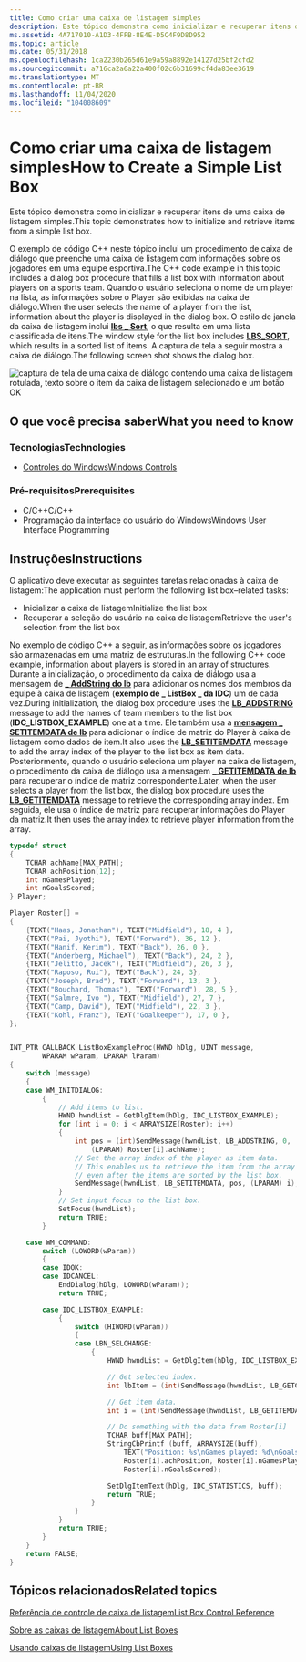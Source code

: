 ```yaml
---
title: Como criar uma caixa de listagem simples
description: Este tópico demonstra como inicializar e recuperar itens de uma caixa de listagem simples.
ms.assetid: 4A717010-A1D3-4FFB-8E4E-D5C4F9D8D952
ms.topic: article
ms.date: 05/31/2018
ms.openlocfilehash: 1ca2230b265d61e9a59a8892e14127d25bf2cfd2
ms.sourcegitcommit: a716ca2a6a22a400f02c6b31699cf4da83ee3619
ms.translationtype: MT
ms.contentlocale: pt-BR
ms.lasthandoff: 11/04/2020
ms.locfileid: "104008609"
---
```

# <a name="how-to-create-a-simple-list-box"></a><span data-ttu-id="70c2d-103">Como criar uma caixa de listagem simples</span><span class="sxs-lookup"><span data-stu-id="70c2d-103">How to Create a Simple List Box</span></span>

<span data-ttu-id="70c2d-104">Este tópico demonstra como inicializar e recuperar itens de uma caixa de listagem simples.</span><span class="sxs-lookup"><span data-stu-id="70c2d-104">This topic demonstrates how to initialize and retrieve items from a simple list box.</span></span>

<span data-ttu-id="70c2d-105">O exemplo de código C++ neste tópico inclui um procedimento de caixa de diálogo que preenche uma caixa de listagem com informações sobre os jogadores em uma equipe esportiva.</span><span class="sxs-lookup"><span data-stu-id="70c2d-105">The C++ code example in this topic includes a dialog box procedure that fills a list box with information about players on a sports team.</span></span> <span data-ttu-id="70c2d-106">Quando o usuário seleciona o nome de um player na lista, as informações sobre o Player são exibidas na caixa de diálogo.</span><span class="sxs-lookup"><span data-stu-id="70c2d-106">When the user selects the name of a player from the list, information about the player is displayed in the dialog box.</span></span> <span data-ttu-id="70c2d-107">O estilo de janela da caixa de listagem inclui [**lbs \_ Sort**](list-box-styles.md), o que resulta em uma lista classificada de itens.</span><span class="sxs-lookup"><span data-stu-id="70c2d-107">The window style for the list box includes [**LBS\_SORT**](list-box-styles.md), which results in a sorted list of items.</span></span> <span data-ttu-id="70c2d-108">A captura de tela a seguir mostra a caixa de diálogo.</span><span class="sxs-lookup"><span data-stu-id="70c2d-108">The following screen shot shows the dialog box.</span></span>

![captura de tela de uma caixa de diálogo contendo uma caixa de listagem rotulada, texto sobre o item da caixa de listagem selecionado e um botão OK](images/lb-roster.png)

## <a name="what-you-need-to-know"></a><span data-ttu-id="70c2d-110">O que você precisa saber</span><span class="sxs-lookup"><span data-stu-id="70c2d-110">What you need to know</span></span>

### <a name="technologies"></a><span data-ttu-id="70c2d-111">Tecnologias</span><span class="sxs-lookup"><span data-stu-id="70c2d-111">Technologies</span></span>

-   [<span data-ttu-id="70c2d-112">Controles do Windows</span><span class="sxs-lookup"><span data-stu-id="70c2d-112">Windows Controls</span></span>](window-controls.md)

### <a name="prerequisites"></a><span data-ttu-id="70c2d-113">Pré-requisitos</span><span class="sxs-lookup"><span data-stu-id="70c2d-113">Prerequisites</span></span>

-   <span data-ttu-id="70c2d-114">C/C++</span><span class="sxs-lookup"><span data-stu-id="70c2d-114">C/C++</span></span>
-   <span data-ttu-id="70c2d-115">Programação da interface do usuário do Windows</span><span class="sxs-lookup"><span data-stu-id="70c2d-115">Windows User Interface Programming</span></span>

## <a name="instructions"></a><span data-ttu-id="70c2d-116">Instruções</span><span class="sxs-lookup"><span data-stu-id="70c2d-116">Instructions</span></span>


<span data-ttu-id="70c2d-117">O aplicativo deve executar as seguintes tarefas relacionadas à caixa de listagem:</span><span class="sxs-lookup"><span data-stu-id="70c2d-117">The application must perform the following list box–related tasks:</span></span>

-   <span data-ttu-id="70c2d-118">Inicializar a caixa de listagem</span><span class="sxs-lookup"><span data-stu-id="70c2d-118">Initialize the list box</span></span>
-   <span data-ttu-id="70c2d-119">Recuperar a seleção do usuário na caixa de listagem</span><span class="sxs-lookup"><span data-stu-id="70c2d-119">Retrieve the user's selection from the list box</span></span>

<span data-ttu-id="70c2d-120">No exemplo de código C++ a seguir, as informações sobre os jogadores são armazenadas em uma matriz de estruturas.</span><span class="sxs-lookup"><span data-stu-id="70c2d-120">In the following C++ code example, information about players is stored in an array of structures.</span></span> <span data-ttu-id="70c2d-121">Durante a inicialização, o procedimento da caixa de diálogo usa a mensagem de [**\_ AddString do lb**](lb-addstring.md) para adicionar os nomes dos membros da equipe à caixa de listagem (**exemplo de \_ ListBox \_ da IDC**) um de cada vez.</span><span class="sxs-lookup"><span data-stu-id="70c2d-121">During initialization, the dialog box procedure uses the [**LB\_ADDSTRING**](lb-addstring.md) message to add the names of team members to the list box (**IDC\_LISTBOX\_EXAMPLE**) one at a time.</span></span> <span data-ttu-id="70c2d-122">Ele também usa a [**mensagem \_ SETITEMDATA de lb**](lb-setitemdata.md) para adicionar o índice de matriz do Player à caixa de listagem como dados de item.</span><span class="sxs-lookup"><span data-stu-id="70c2d-122">It also uses the [**LB\_SETITEMDATA**](lb-setitemdata.md) message to add the array index of the player to the list box as item data.</span></span> <span data-ttu-id="70c2d-123">Posteriormente, quando o usuário seleciona um player na caixa de listagem, o procedimento da caixa de diálogo usa a mensagem [**\_ GETITEMDATA de lb**](lb-getitemdata.md) para recuperar o índice de matriz correspondente.</span><span class="sxs-lookup"><span data-stu-id="70c2d-123">Later, when the user selects a player from the list box, the dialog box procedure uses the [**LB\_GETITEMDATA**](lb-getitemdata.md) message to retrieve the corresponding array index.</span></span> <span data-ttu-id="70c2d-124">Em seguida, ele usa o índice de matriz para recuperar informações do Player da matriz.</span><span class="sxs-lookup"><span data-stu-id="70c2d-124">It then uses the array index to retrieve player information from the array.</span></span>



```C++
typedef struct 
{ 
    TCHAR achName[MAX_PATH]; 
    TCHAR achPosition[12]; 
    int nGamesPlayed; 
    int nGoalsScored; 
} Player; 

Player Roster[] = 
{ 
    {TEXT("Haas, Jonathan"), TEXT("Midfield"), 18, 4 }, 
    {TEXT("Pai, Jyothi"), TEXT("Forward"), 36, 12 }, 
    {TEXT("Hanif, Kerim"), TEXT("Back"), 26, 0 }, 
    {TEXT("Anderberg, Michael"), TEXT("Back"), 24, 2 }, 
    {TEXT("Jelitto, Jacek"), TEXT("Midfield"), 26, 3 }, 
    {TEXT("Raposo, Rui"), TEXT("Back"), 24, 3}, 
    {TEXT("Joseph, Brad"), TEXT("Forward"), 13, 3 }, 
    {TEXT("Bouchard, Thomas"), TEXT("Forward"), 28, 5 }, 
    {TEXT("Salmre, Ivo "), TEXT("Midfield"), 27, 7 }, 
    {TEXT("Camp, David"), TEXT("Midfield"), 22, 3 }, 
    {TEXT("Kohl, Franz"), TEXT("Goalkeeper"), 17, 0 }, 
}; 


INT_PTR CALLBACK ListBoxExampleProc(HWND hDlg, UINT message, 
        WPARAM wParam, LPARAM lParam)
{
    switch (message)
    {
    case WM_INITDIALOG:
        {
            // Add items to list. 
            HWND hwndList = GetDlgItem(hDlg, IDC_LISTBOX_EXAMPLE);  
            for (int i = 0; i < ARRAYSIZE(Roster); i++) 
            { 
                int pos = (int)SendMessage(hwndList, LB_ADDSTRING, 0, 
                    (LPARAM) Roster[i].achName); 
                // Set the array index of the player as item data.
                // This enables us to retrieve the item from the array
                // even after the items are sorted by the list box.
                SendMessage(hwndList, LB_SETITEMDATA, pos, (LPARAM) i); 
            } 
            // Set input focus to the list box.
            SetFocus(hwndList); 
            return TRUE;               
        } 

    case WM_COMMAND:
        switch (LOWORD(wParam))
        {
        case IDOK:
        case IDCANCEL:
            EndDialog(hDlg, LOWORD(wParam));
            return TRUE;

        case IDC_LISTBOX_EXAMPLE:
            {
                switch (HIWORD(wParam)) 
                { 
                case LBN_SELCHANGE:
                    {
                        HWND hwndList = GetDlgItem(hDlg, IDC_LISTBOX_EXAMPLE); 

                        // Get selected index.
                        int lbItem = (int)SendMessage(hwndList, LB_GETCURSEL, 0, 0); 

                        // Get item data.
                        int i = (int)SendMessage(hwndList, LB_GETITEMDATA, lbItem, 0);

                        // Do something with the data from Roster[i]
                        TCHAR buff[MAX_PATH];
                        StringCbPrintf (buff, ARRAYSIZE(buff),  
                            TEXT("Position: %s\nGames played: %d\nGoals: %d"), 
                            Roster[i].achPosition, Roster[i].nGamesPlayed, 
                            Roster[i].nGoalsScored);

                        SetDlgItemText(hDlg, IDC_STATISTICS, buff); 
                        return TRUE; 
                    } 
                }
            }
            return TRUE;
        }
    }
    return FALSE;
}
```



## <a name="related-topics"></a><span data-ttu-id="70c2d-125">Tópicos relacionados</span><span class="sxs-lookup"><span data-stu-id="70c2d-125">Related topics</span></span>

<dl> <dt>

[<span data-ttu-id="70c2d-126">Referência de controle de caixa de listagem</span><span class="sxs-lookup"><span data-stu-id="70c2d-126">List Box Control Reference</span></span>](bumper-list-box-list-box-control-reference.md)
</dt> <dt>

[<span data-ttu-id="70c2d-127">Sobre as caixas de listagem</span><span class="sxs-lookup"><span data-stu-id="70c2d-127">About List Boxes</span></span>](about-list-boxes.md)
</dt> <dt>

[<span data-ttu-id="70c2d-128">Usando caixas de listagem</span><span class="sxs-lookup"><span data-stu-id="70c2d-128">Using List Boxes</span></span>](using-list-boxes.md)
</dt> </dl>

 

 




